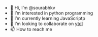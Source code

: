 - 👋 Hi, I’m @sourabhkv
- 👀 I’m interested in python programming
- 🌱 I’m currently learning JavaScriptp
- 💞️ I’m looking to collaborate on [ytdl](https://github.com/sourabhkv/ytdl)
- 📫 How to reach me 

<!---
sourabhkv/sourabhkv is a ✨ special ✨ repository because its `README.md` (this file) appears on your GitHub profile.
You can click the Preview link to take a look at your changes.
--->
